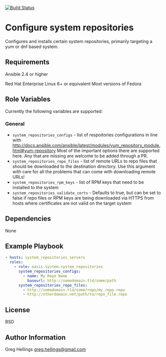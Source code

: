[![Build Status](https://travis-ci.org/oasis-roles/system_repositories.svg?branch=master)](https://travis-ci.org/oasis-roles/system_repositories)

Configure system repositories
===========

Configures and installs certain system repositories, primarily
targeting a yum or dnf based system.

Requirements
------------

Ansible 2.4 or higher

Red Hat Enterprise Linux 6+ or equivalent
Most versions of Fedora

Role Variables
--------------

Currently the following variables are supported:

### General

* `system_repositories_configs` - list of respoitories configurations
  in line with http://docs.ansible.com/ansible/latest/modules/yum_repository_module.html#yum-repository
  Most of the important options there are supported here. Any that are missing
  are welcome to be added through a PR.
* `system_repositories_repo_files` - list of remote URLs to repo files that
  should be downloaded to the destination directory. Use this argument with
  care for all the problems that can come with downloading remote URLs!
* `system_repositories_rpm_keys` - list of RPM keys that need to be installed
  to the system
* `system_repositories_validate_certs` - Defaults to true, but can be set to
  false if repo files or RPM keys are being downloaded via HTTPS from hosts where
  certificates are not valid on the target system

Dependencies
------------

None

Example Playbook
----------------

```yaml
- hosts: system_repositories_servers
  roles:
    - role: oasis.system.system_repositories
      system_repositories_configs:
        - name: My Repo Name
          baseurl: http://somedomain.tld/some/path
      system_repositories_repo_files:
        - http://somedomain.tld/some/repo/my_repo.repo
        - http://otherdomain.net/path/to/repo_file.repo
```

License
-------

BSD

Author Information
------------------

Greg Hellings <greg.hellings@gmail.com>
